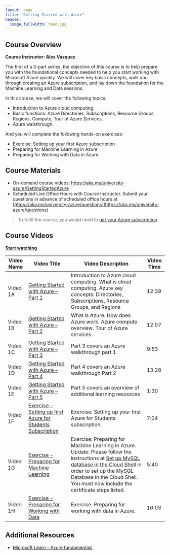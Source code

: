 ```yaml
---
layout: page
title: "Getting Started with Azure"
header:
  image_fullwidth: head.jpg
---
```


## Course Overview 

**Course Instructor: Alex Vazquez**

The first of a 3-part series, the objective of this course is to help prepare you with the foundational concepts needed to help you start working with Microsoft Azure quickly. We will cover key basic concepts, walk you through creating an Azure subscription, and lay down the foundation for the Machine Learning and Data sessions.  

In this course, we will cover the following topics:  

 * Introduction to Azure cloud computing. 
 * Basic functions: Azure Directories, Subscriptions, Resource Groups, Regions, Compute, Tour of Azure Services.  
 * Azure walkthrough. 

And you will complete the following hands-on exercises: 

 * Exercise: Setting up your first Azure subscription
 * Preparing for Machine Learning in Azure  
 * Preparing for Working with Data in Azure. 

## Course Materials 

 * On-demand course videos: https://aka.ms/university-azure/GettingStartedAzure 
 * Scheduled Live Office Hours with Course Instructor. Submit your questions in advance of scheduled office hours at [https://aka.ms/university-azure/questions](https://aka.ms/university-azure/questions) 

> To fulfil the course, you would need to [get your Azure subscription](/getting-azure/)


 
## Course Videos 

[**Start watching**](1)

| Video Name | Video Title | Video Description | Video Time |
|------------|-------------|-------------------|------------|
| Video 1A | [Getting Started with Azure – Part 1](1) | Introduction to Azure cloud computing. What is cloud computing. Azure key concepts: Directories, Subscriptions, Resource Groups, and Regions | 12:39 | 
| Video 1B | [Getting Started with Azure – Part 2](2) | What is Azure. How does Azure work. Azure compute overview. Tour of Azure services. | 12:07 | 
| Video 1C | [Getting Started with Azure – Part 3](3) | Part 3 covers an Azure walkthrough part 1 | 9:53 | 
| Video 1D | [Getting Started with Azure – Part 4](4) | Part 4 covers an Azure walkthrough Part 2 | 13:28 | 
| Video 1E | [Getting Started with Azure – Part 5](5) | Part 5 covers an overview of additional learning resources | 1:30 |
| Video 1F | [Exercise - Setting up first Azure for Students Subscription](6) | Exercise: Setting up your first Azure for Students subscription. | 7:04 | 
| Video 1G | [Exercise - Preparing for Machine Learning](7) | Exercise: Preparing for Machine Learning in Azure. Update: Please follow the instructions at [Set up MySQL database in the Cloud Shell](https://github.com/paladique/Workshop-DataInAzure#set-up-mysql-database-in-the-cloud-shell) in order to set up the MySQL Database in the Cloud Shell. You must now include the certificate steps listed. | 5:40 | 
| Video 1H | [Exercise - Preparing for Working with Data](8) | Exercise: Preparing for working with data in Azure. |16:03 |

## Additional Resources 

 * [Microsoft Learn - Azure fundamentals](https://docs.microsoft.com/en-us/learn/paths/azure-fundamentals)
